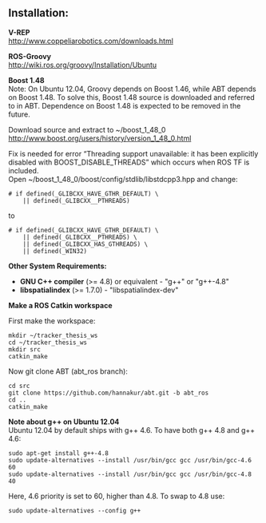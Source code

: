 Installation:
-------------

**V-REP**  
http://www.coppeliarobotics.com/downloads.html 

**ROS-Groovy**  
http://wiki.ros.org/groovy/Installation/Ubuntu 

**Boost 1.48**  
Note: On Ubuntu 12.04, Groovy depends on Boost 1.46, while ABT depends on Boost 1.48. To solve this, Boost 1.48 source is downloaded and referred to in ABT. Dependence on Boost 1.48 is expected to be removed in the future. 

Download source and extract to ~/boost_1_48_0  
http://www.boost.org/users/history/version_1_48_0.html

Fix is needed for error “Threading support unavailable: it has been explicitly disabled with BOOST_DISABLE_THREADS” which occurs when ROS TF is included.  
Open  ~/boost_1_48_0/boost/config/stdlib/libstdcpp3.hpp and change:

```
# if defined(_GLIBCXX_HAVE_GTHR_DEFAULT) \
    || defined(_GLIBCXX__PTHREADS)
```
to  

```
# if defined(_GLIBCXX_HAVE_GTHR_DEFAULT) \
    || defined(_GLIBCXX__PTHREADS) \
    || defined(_GLIBCXX_HAS_GTHREADS) \
    || defined(_WIN32)
```


**Other System Requirements:**  
- **GNU C++ compiler** (>= 4.8) or equivalent - "g++" or "g++-4.8"
- **libspatialindex** (>= 1.7.0) - "libspatialindex-dev"


**Make a ROS Catkin workspace**  

First make the workspace:

```
mkdir ~/tracker_thesis_ws
cd ~/tracker_thesis_ws
mkdir src
catkin_make
```

Now git clone ABT (abt_ros branch):  

```
cd src
git clone https://github.com/hannakur/abt.git -b abt_ros
cd ..
catkin_make
```

**Note about g++ on Ubuntu 12.04**  
Ubuntu 12.04 by default ships with g++ 4.6. To have both g++ 4.8 and g++ 4.6:

```
sudo apt-get install g++-4.8
sudo update-alternatives --install /usr/bin/gcc gcc /usr/bin/gcc-4.6 60
sudo update-alternatives --install /usr/bin/gcc gcc /usr/bin/gcc-4.8 40
```

Here, 4.6 priority is set to 60, higher than 4.8. To swap to 4.8 use:

```
sudo update-alternatives --config g++
```


